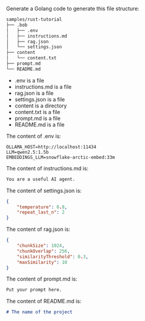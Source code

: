 Generate a Golang code to generate this file structure:

```bash
samples/rust-tutorial
├── .bob
│   ├── .env
│   ├── instructions.md
│   ├── rag.json
│   └── settings.json
├── content
│   └── content.txt
├── prompt.md
└── README.md
```

- .env is a file
- instructions.md is a file
- rag.json is a file
- settings.json is a file
- content is a directory
- content.txt is a file
- prompt.md is a file
- README.md is a file

The content of .env is:
```env
OLLAMA_HOST=http://localhost:11434
LLM=qwen2.5:1.5b
EMBEDDINGS_LLM=snowflake-arctic-embed:33m
```

The content of instructions.md is:
```markdown
You are a useful AI agent.
```

The content of settings.json is:
```json
{
    "temperature": 0.8,
    "repeat_last_n": 2
}
```

The content of rag.json is:
```json
{
    "chunkSize": 1024,
    "chunkOverlap": 256,
    "similarityThreshold": 0.3,
    "maxSimilarity": 10
}
```

The content of prompt.md is:
```markdown
Put your prompt here.
```

The content of README.md is:
```markdown
# The name of the project
```